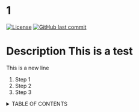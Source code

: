 # 1 

 [![License](https://img.shields.io/badge/License-Apache%202.0-blue.svg)](https://opensource.org/licenses/Apache-2.0) [![GitHub last commit](https://img.shields.io/github/last-commit/jib/1)](https://github.com/jib/1/graphs/commit-activity) 

 # Description This is a test
This is a new line

1. Step 1
2. Step 2
3. Step 3 

 
<details>
<summary>TABLE OF CONTENTS</summary>
<p>

- [Installation](#installation)
- [Usage](#usage)
- [License](#license)
- [Contributing](#contributing)
- [Tests](#tests)
- [Questions](#questions)

</p>
</details>
 

